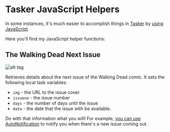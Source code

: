 # Tasker JavaScript Helpers

In some instances, it's much easier to accomplish things in [Tasker](https://play.google.com/store/apps/details?id=net.dinglisch.android.taskerm&hl=en) by [using JavaScript](http://tasker.dinglisch.net/userguide/en/javascript.html).

Here you'll find my JavaScript helper functions:

## The Walking Dead Next Issue

![alt tag](https://imagecomics.com/images/made/images/remote/https_d138hkes00e90m.cloudfront.net/release_images/TWD143-2x3-300_200_308.jpg)

Retrieves details about the next issue of the Walking Dead comic. It sets the following local task variables:

- `img` - the URL to the issue cover
- `issueno` - the issue number
- `days` - the number of days until the issue
- `date` - the date that the issue with be available.

Do with that information what you will! For example, [you can use AutoNotification](http://imgur.com/a/ZPTwv#0) to notify you when there's a new issue coming out.

